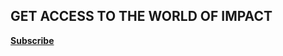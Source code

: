 ## GET ACCESS TO THE WORLD OF IMPACT

**[Subscribe](https://msh.dragonforms.com/init.do?omedasite=MSH2_QVnewStandard)**
